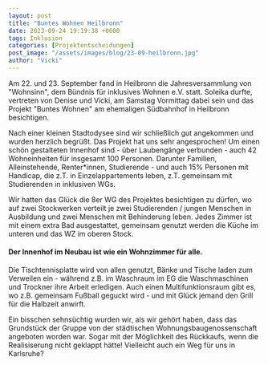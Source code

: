 ```yaml
---
layout: post
title: "Buntes Wohnen Heilbronn"
date: 2023-09-24 19:19:38 +0600
tags: Inklusion
categories: [Projektentscheidungen]
post_image: "/assets/images/blog/23-09-heilbronn.jpg"
author: "Vicki"
---
```


<p>Am 22. und 23. September fand in Heilbronn die Jahresversammlung von "Wohnsinn", dem Bündnis für inklusives Wohnen e.V. statt. 
Soleika durfte, vertreten von Denise und Vicki, am Samstag Vormittag dabei sein und das Projekt "Buntes Wohnen" am ehemaligen Südbahnhof 
  in Heilbronn besichtigen. </p>
<p>Nach einer kleinen Stadtodysee sind wir schließlich gut angekommen und wurden herzlich begrüßt. 
  Das Projekt hat uns sehr angesprochen! Um einen schön gestalteten Innenhof sind - über Laubengänge verbunden - auch 42 Wohneinheiten 
  für insgesamt 100 Personen. Darunter Familien, Alleinstehende, Renter*innen, Studierende - und auch 15% Personen mit Handicap, die z.T. 
in Einzelappartements leben, z.T. gemeinsam mit Studierenden in inklusiven WGs.</p>
<p>Wir hatten das Glück die 8er WG des Projektes besichtigen zu dürfen, wo auf zwei Stockwerken verteilt je zwei Studierenden / jungen Menschen in 
Ausbildung und zwei Menschen mit Behinderung leben. Jedes Zimmer ist mit einem extra Bad ausgestattet, gemeinsam genutzt werden die Küche im unteren und das WZ im oberen 
Stock.</p>
<h4>Der Innenhof im Neubau ist wie ein Wohnzimmer für alle.</h4>
<p>Die Tischtennisplatte wird von allen genutzt, Bänke und Tische laden zum Verweilen ein - während z.B. im Waschraum im EG die Waschmaschinen und 
Trockner ihre Arbeit erledigen. Auch einen Multifunktionsraum gibt es, wo z.B. gemeinsam Fußball geguckt wird - und mit Glück jemand den Grill für 
die Halbzeit anwirft.</p>
<p>Ein bisschen sehnsüchtig wurden wir, als wir gehört haben, dass das Grundstück der Gruppe von der städtischen Wohnungsbaugenossenschaft angeboten worden war.
Sogar mit der Möglichkeit des Rückkaufs, wenn die Realisiserung nicht geklappt hätte! Vielleicht auch ein Weg für uns in Karlsruhe?</p>
